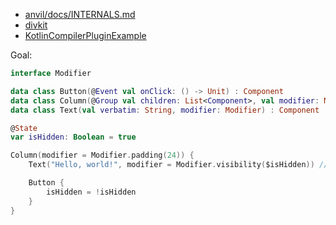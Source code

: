 - [anvil/docs/INTERNALS.md](https://github.com/square/anvil/blob/aa87b694d87dc2f9ee51eb150c33c30a29658029/docs/INTERNALS.md)
- [divkit](https://github.com/divkit/divkit/tree/main)
- [KotlinCompilerPluginExample](https://github.com/Foso/KotlinCompilerPluginExample)

Goal:

```Kotlin
interface Modifier

data class Button(@Event val onClick: () -> Unit) : Component
data class Column(@Group val children: List<Component>, val modifier: Modifier) : Component
data class Text(val verbatim: String, modifier: Modifier) : Component

@State
var isHidden: Boolean = true

Column(modifier = Modifier.padding(24)) {
    Text("Hello, world!", modifier = Modifier.visibility($isHidden)) // @Binding in visibility

    Button {
        isHidden = !isHidden
    }
}
```